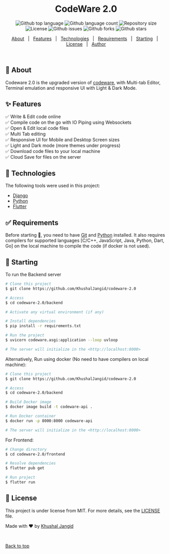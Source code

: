 <!-- <div align="center" id="top"> 
  <img src="./.github/app.gif" alt="codeware-2.0" />

  &#xa0;

  <!-- <a href="https://facesearch.netlify.app">Demo</a> 
</div> -->

<h1 align="center">CodeWare 2.0</h1>

<p align="center">
  <img alt="Github top language" src="https://img.shields.io/github/languages/top/KhushalJangid/codeware-2.0?color=56BEB8">

  <img alt="Github language count" src="https://img.shields.io/github/languages/count/KhushalJangid/codeware-2.0?color=56BEB8">

  <img alt="Repository size" src="https://img.shields.io/github/repo-size/KhushalJangid/codeware-2.0?color=56BEB8">

  <img alt="License" src="https://img.shields.io/github/license/KhushalJangid/codeware-2.0?color=56BEB8">

  <img alt="Github issues" src="https://img.shields.io/github/issues/KhushalJangid/codeware-2.0?color=56BEB8" />

  <img alt="Github forks" src="https://img.shields.io/github/forks/KhushalJangid/codeware-2.0?color=56BEB8" />

  <img alt="Github stars" src="https://img.shields.io/github/stars/KhushalJangid/codeware-2.0?color=56BEB8" />
</p>

<p align="center">
  <a href="#dart-about">About</a> &#xa0; | &#xa0; 
  <a href="#sparkles-features">Features</a> &#xa0; | &#xa0;
  <a href="#rocket-technologies">Technologies</a> &#xa0; | &#xa0;
  <a href="#white_check_mark-requirements">Requirements</a> &#xa0; | &#xa0;
  <a href="#checkered_flag-starting">Starting</a> &#xa0; | &#xa0;
  <a href="#memo-license">License</a> &#xa0; | &#xa0;
  <a href="https://github.com/KhushalJangid" target="_blank">Author</a>
</p>

<br>

## :dart: About ##

Codeware 2.0 is the upgraded version of <a href="https://github.com/KhushalJangid/codeware" target="_blank">codeware</a>, with Multi-tab Editor, Terminal emulation and responsive UI with Light & Dark Mode.

## :sparkles: Features ##

:white_check_mark: Write & Edit code online\
:white_check_mark: Compile code on the go with IO Piping using Websockets\
:white_check_mark: Open & Edit local code files\
:white_check_mark: Multi Tab editing\
:white_check_mark: Responsive UI for Mobile and Desktop Screen sizes\
:white_check_mark: Light and Dark mode (more themes under progress)\
:white_check_mark: Download code files to your local machine\
:white_check_mark: Cloud Save for files on the server

## :rocket: Technologies ##

The following tools were used in this project:

- [Django](https://djangoproject.com/)
- [Python](https://python.org)
- [Flutter](https://flutter.dev/)


## :white_check_mark: Requirements ##

Before starting :checkered_flag:, you need to have [Git](https://git-scm.com) and [Python](https://python.org/) installed.
It also requires compilers for supported languages [C/C++, JavaScript, Java, Python, Dart, Go] on the local machine to compile the code (if docker is not used).

## :checkered_flag: Starting ##

To run the Backend server

```bash
# Clone this project
$ git clone https://github.com/KhushalJangid/codeware-2.0

# Access
$ cd codeware-2.0/backend

# Activate any virtual environment (if any)

# Install dependencies
$ pip install -r requirements.txt

# Run the project
$ uvicorn codeware.asgi:application --loop uvloop

# The server will initialize in the <http://localhost:8000>
```

Alternatively, Run using docker (No need to have compilers on local machine):

```bash
# Clone this project
$ git clone https://github.com/KhushalJangid/codeware-2.0

# Access
$ cd codeware-2.0/backend

# Build Docker image
$ docker image build -t codeware-api .

# Run Docker container
$ docker run -p 8000:8000 codeware-api

# The server will initialize in the <http://localhost:8000>
```

For Frontend:

```bash
# Change directory
$ cd codeware-2.0/frontend

# Resolve dependencies
$ flutter pub get

# Run project
$ flutter run

```

## :memo: License ##

This project is under license from MIT. For more details, see the [LICENSE](LICENSE) file.


Made with :heart: by <a href="https://github.com/KhushalJangid" target="_blank">Khushal Jangid</a> 

&#xa0;

<a href="#top">Back to top</a>
